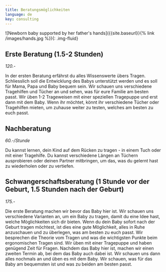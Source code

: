 ```yaml
---
title: Beratungsmöglichkeiten
language: de
key: consulting
---
```

![Newborn baby supported by her father's hands]({{site.baseurl}}{% link /images/hands.jpg %}){: .img-fluid}

## Erste Beratung (1.5-2 Stunden)

*120.-*

In der ersten Beratung erfährst du alles Wissenswerte übers Tragen. Schliesslich soll die Entwicklung des Babys unterstützt werden und es soll für Mama, Papa und Baby bequem sein. Wir schauen uns verschiedene Tragehilfen und Tücher an und sehen, was für eure Familie am besten passt. Wir üben 1-2 Trageweisen mit einer speziellen Tragepuppe und erst dann mit dem Baby. Wenn ihr möchtet, könnt ihr verschiedene Tücher oder Tragehilfen mieten,  um zuhause weiter zu testen, welches am besten zu euch passt.

## Nachberatung

*60.-/Stunde*

Du kannst lernen, dein Kind auf dem Rücken zu tragen - in einem Tuch oder mit einer Tragehilfe. Du kannst verschiedene Längen an Tüchern ausprobieren oder deinen Partner mitbringen, um das, was du gelernt hast zu wiederholen oder zu vertiefen. 

## Schwangerschaftsberatung (1 Stunde vor der Geburt, 1.5 Stunden nach der Geburt)

*175.-*

Die erste Beratung machen wir bevor das Baby hier ist. Wir schauen uns verschiedene Varianten an, um ein Baby zu tragen, damit du eine Idee hast, welche Möglichkeiten sich dir bieten. Wenn du dein Baby sofort nach der Geburt tragen möchtest, ist dies eine gute Möglichkeit, alles in Ruhe anzuschauen und zu überlegen, was am besten zu euch passt. 
Wir besprechen die Theorie vom Tragen und was die wichtigsten Punkte beim ergonomischen Tragen sind. Wir üben mit einer Tragepuppe und haben genügend Zeit für Fragen. Nachdem das Baby hier ist, machen wir einen zweiten Termin ab, bei dem das Baby auch dabei ist. Wir schauen uns dann alles nochmals an und üben es mit dem Baby. Wir schauen, was für das Baby am bequemsten ist und was zu beiden am besten passt.

